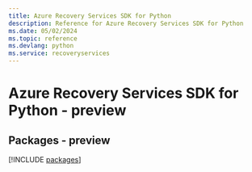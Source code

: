 ```yaml
---
title: Azure Recovery Services SDK for Python
description: Reference for Azure Recovery Services SDK for Python
ms.date: 05/02/2024
ms.topic: reference
ms.devlang: python
ms.service: recoveryservices
---
```

# Azure Recovery Services SDK for Python - preview
## Packages - preview
[!INCLUDE [packages](recovery-services-index.md)]